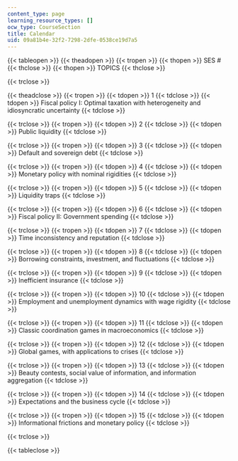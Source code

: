 ```yaml
---
content_type: page
learning_resource_types: []
ocw_type: CourseSection
title: Calendar
uid: 09a81b4e-32f2-7298-2dfe-0538ce19d7a5
---
```


{{< tableopen >}}
{{< theadopen >}}
{{< tropen >}}
{{< thopen >}}
SES #
{{< thclose >}}
{{< thopen >}}
TOPICS
{{< thclose >}}

{{< trclose >}}

{{< theadclose >}}
{{< tropen >}}
{{< tdopen >}}
1
{{< tdclose >}}
{{< tdopen >}}
Fiscal policy I: Optimal taxation with heterogeneity and idiosyncratic uncertainty
{{< tdclose >}}

{{< trclose >}}
{{< tropen >}}
{{< tdopen >}}
2
{{< tdclose >}}
{{< tdopen >}}
Public liquidity
{{< tdclose >}}

{{< trclose >}}
{{< tropen >}}
{{< tdopen >}}
3
{{< tdclose >}}
{{< tdopen >}}
Default and sovereign debt
{{< tdclose >}}

{{< trclose >}}
{{< tropen >}}
{{< tdopen >}}
4
{{< tdclose >}}
{{< tdopen >}}
Monetary policy with nominal rigidities
{{< tdclose >}}

{{< trclose >}}
{{< tropen >}}
{{< tdopen >}}
5
{{< tdclose >}}
{{< tdopen >}}
Liquidity traps
{{< tdclose >}}

{{< trclose >}}
{{< tropen >}}
{{< tdopen >}}
6
{{< tdclose >}}
{{< tdopen >}}
Fiscal policy II: Government spending
{{< tdclose >}}

{{< trclose >}}
{{< tropen >}}
{{< tdopen >}}
7
{{< tdclose >}}
{{< tdopen >}}
Time inconsistency and reputation
{{< tdclose >}}

{{< trclose >}}
{{< tropen >}}
{{< tdopen >}}
8
{{< tdclose >}}
{{< tdopen >}}
Borrowing constraints, investment, and fluctuations
{{< tdclose >}}

{{< trclose >}}
{{< tropen >}}
{{< tdopen >}}
9
{{< tdclose >}}
{{< tdopen >}}
Inefficient insurance
{{< tdclose >}}

{{< trclose >}}
{{< tropen >}}
{{< tdopen >}}
10
{{< tdclose >}}
{{< tdopen >}}
Employment and unemployment dynamics with wage rigidity
{{< tdclose >}}

{{< trclose >}}
{{< tropen >}}
{{< tdopen >}}
11
{{< tdclose >}}
{{< tdopen >}}
Classic coordination games in macroeconomics
{{< tdclose >}}

{{< trclose >}}
{{< tropen >}}
{{< tdopen >}}
12
{{< tdclose >}}
{{< tdopen >}}
Global games, with applications to crises
{{< tdclose >}}

{{< trclose >}}
{{< tropen >}}
{{< tdopen >}}
13
{{< tdclose >}}
{{< tdopen >}}
Beauty contests, social value of information, and information aggregation
{{< tdclose >}}

{{< trclose >}}
{{< tropen >}}
{{< tdopen >}}
14
{{< tdclose >}}
{{< tdopen >}}
Expectations and the business cycle
{{< tdclose >}}

{{< trclose >}}
{{< tropen >}}
{{< tdopen >}}
15
{{< tdclose >}}
{{< tdopen >}}
Informational frictions and monetary policy
{{< tdclose >}}

{{< trclose >}}

{{< tableclose >}}